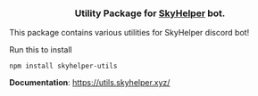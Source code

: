 
### <p align="center"> Utility Package for <a href="https://github.com/imnaiyar/skyhelper">SkyHelper</a> bot.</p>

This package contains various utilities for SkyHelper discord bot!

Run this to install
```
npm install skyhelper-utils
```

**Documentation**: https://utils.skyhelper.xyz/